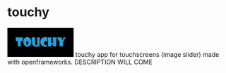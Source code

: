 # touchy
![A2M Systèmes logo](https://raw.githubusercontent.com/a2mSystemes/touchy/master/touchy.jpg)
touchy app for touchscreens (image slider) made with openframeworks.
DESCRIPTION WILL COME

